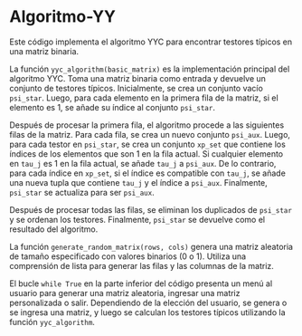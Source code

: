 # Algoritmo-YY
Este código implementa el algoritmo YYC para encontrar testores típicos en una matriz binaria. 

La función `yyc_algorithm(basic_matrix)` es la implementación principal del algoritmo YYC. Toma una matriz binaria como entrada y devuelve un conjunto de testores típicos. Inicialmente, se crea un conjunto vacío `psi_star`. Luego, para cada elemento en la primera fila de la matriz, si el elemento es 1, se añade su índice al conjunto `psi_star`. 

Después de procesar la primera fila, el algoritmo procede a las siguientes filas de la matriz. Para cada fila, se crea un nuevo conjunto `psi_aux`. Luego, para cada testor en `psi_star`, se crea un conjunto `xp_set` que contiene los índices de los elementos que son 1 en la fila actual. Si cualquier elemento en `tau_j` es 1 en la fila actual, se añade `tau_j` a `psi_aux`. De lo contrario, para cada índice en `xp_set`, si el índice es compatible con `tau_j`, se añade una nueva tupla que contiene `tau_j` y el índice a `psi_aux`. Finalmente, `psi_star` se actualiza para ser `psi_aux`.

Después de procesar todas las filas, se eliminan los duplicados de `psi_star` y se ordenan los testores. Finalmente, `psi_star` se devuelve como el resultado del algoritmo.

La función `generate_random_matrix(rows, cols)` genera una matriz aleatoria de tamaño especificado con valores binarios (0 o 1). Utiliza una comprensión de lista para generar las filas y las columnas de la matriz.

El bucle `while True` en la parte inferior del código presenta un menú al usuario para generar una matriz aleatoria, ingresar una matriz personalizada o salir. Dependiendo de la elección del usuario, se genera o se ingresa una matriz, y luego se calculan los testores típicos utilizando la función `yyc_algorithm`.